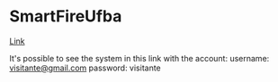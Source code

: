 # SmartFireUfba

[Link](https://smartfire1dot0.herokuapp.com/)

It's possible to see the system in this link with the account:
username: visitante@gmail.com
password: visitante
